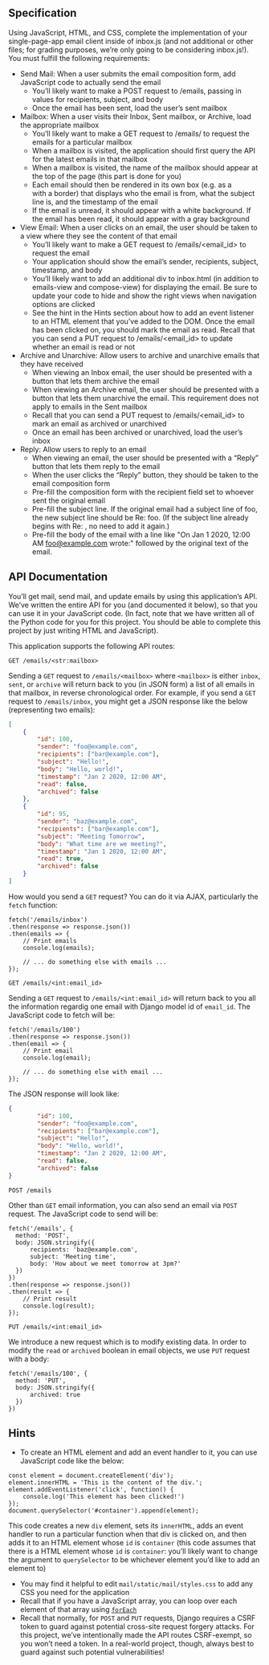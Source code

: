 ## Specification

Using JavaScript, HTML, and CSS, complete the implementation of your single-page-app email client inside of inbox.js (and not additional or other files; for grading purposes, we’re only going to be considering inbox.js!). You must fulfill the following requirements:

- Send Mail: When a user submits the email composition form, add JavaScript code to actually send the email
  - You’ll likely want to make a POST request to /emails, passing in values for recipients, subject, and body
  - Once the email has been sent, load the user’s sent mailbox
- Mailbox: When a user visits their Inbox, Sent mailbox, or Archive, load the appropriate mailbox
  - You’ll likely want to make a GET request to /emails/<mailbox> to request the emails for a particular mailbox
  - When a mailbox is visited, the application should first query the API for the latest emails in that mailbox
  - When a mailbox is visited, the name of the mailbox should appear at the top of the page (this part is done for you)
  - Each email should then be rendered in its own box (e.g. as a <div> with a border) that displays who the email is from, what the subject line is, and the timestamp of the email
  - If the email is unread, it should appear with a white background. If the email has been read, it should appear with a gray background
- View Email: When a user clicks on an email, the user should be taken to a view where they see the content of that email
  - You’ll likely want to make a GET request to /emails/<email_id> to request the email
  - Your application should show the email’s sender, recipients, subject, timestamp, and body
  - You’ll likely want to add an additional div to inbox.html (in addition to emails-view and compose-view) for displaying the email. Be sure to update your code to hide and show the right views when navigation options are clicked
  - See the hint in the Hints section about how to add an event listener to an HTML element that you’ve added to the DOM.
    Once the email has been clicked on, you should mark the email as read. Recall that you can send a PUT request to /emails/<email_id> to update whether an email is read or not
- Archive and Unarchive: Allow users to archive and unarchive emails that they have received
  - When viewing an Inbox email, the user should be presented with a button that lets them archive the email
  - When viewing an Archive email, the user should be presented with a button that lets them unarchive the email. This requirement does not apply to emails in the Sent mailbox
  - Recall that you can send a PUT request to /emails/<email_id> to mark an email as archived or unarchived
  - Once an email has been archived or unarchived, load the user’s inbox
- Reply: Allow users to reply to an email
  - When viewing an email, the user should be presented with a “Reply” button that lets them reply to the email
  - When the user clicks the “Reply” button, they should be taken to the email composition form
  - Pre-fill the composition form with the recipient field set to whoever sent the original email
  - Pre-fill the subject line. If the original email had a subject line of foo, the new subject line should be Re: foo. (If the subject line already begins with Re: , no need to add it again.)
  - Pre-fill the body of the email with a line like "On Jan 1 2020, 12:00 AM foo@example.com wrote:" followed by the original text of the email.

## API Documentation

You’ll get mail, send mail, and update emails by using this application’s API. We’ve written the entire API for you (and documented it below), so that you can use it in your JavaScript code. (In fact, note that we have written all of the Python code for you for this project. You should be able to complete this project by just writing HTML and JavaScript).

This application supports the following API routes:

`GET /emails/<str:mailbox>`

Sending a `GET` request to `/emails/<mailbox>` where `<mailbox>` is either `inbox`, `sent`, or `archive` will return back to you (in JSON form) a list of all emails in that mailbox, in reverse chronological order. For example, if you send a `GET` request to `/emails/inbox`, you might get a JSON response like the below (representing two emails):

```JSON
[
    {
        "id": 100,
        "sender": "foo@example.com",
        "recipients": ["bar@example.com"],
        "subject": "Hello!",
        "body": "Hello, world!",
        "timestamp": "Jan 2 2020, 12:00 AM",
        "read": false,
        "archived": false
    },
    {
        "id": 95,
        "sender": "baz@example.com",
        "recipients": ["bar@example.com"],
        "subject": "Meeting Tomorrow",
        "body": "What time are we meeting?",
        "timestamp": "Jan 1 2020, 12:00 AM",
        "read": true,
        "archived": false
    }
]
```

How would you send a `GET` request? You can do it via AJAX, particularly the `fetch` function:

```JS
fetch('/emails/inbox')
.then(response => response.json())
.then(emails => {
    // Print emails
    console.log(emails);

    // ... do something else with emails ...
});
```

`GET /emails/<int:email_id>`

Sending a `GET` request to `/emails/<int:email_id>` will return back to you all the information regardig one email with Django model id of `email_id`. The JavaScript code to fetch will be:

```JS
fetch('/emails/100')
.then(response => response.json())
.then(email => {
    // Print email
    console.log(email);

    // ... do something else with email ...
});
```

The JSON response will look like:

```JSON
{
        "id": 100,
        "sender": "foo@example.com",
        "recipients": ["bar@example.com"],
        "subject": "Hello!",
        "body": "Hello, world!",
        "timestamp": "Jan 2 2020, 12:00 AM",
        "read": false,
        "archived": false
}
```

`POST /emails`

Other than `GET` email information, you can also send an email via `POST` request. The JavaScript code to send will be:

```JS
fetch('/emails', {
  method: 'POST',
  body: JSON.stringify({
      recipients: 'baz@example.com',
      subject: 'Meeting time',
      body: 'How about we meet tomorrow at 3pm?'
  })
})
.then(response => response.json())
.then(result => {
    // Print result
    console.log(result);
});
```

`PUT /emails/<int:email_id>`

We introduce a new request which is to modify existing data. In order to modify the `read` or `archived` boolean in email objects, we use `PUT` request with a body:

```JS
fetch('/emails/100', {
  method: 'PUT',
  body: JSON.stringify({
      archived: true
  })
})
```

## Hints

- To create an HTML element and add an event handler to it, you can use JavaScript code like the below:

```JS
const element = document.createElement('div');
element.innerHTML = 'This is the content of the div.';
element.addEventListener('click', function() {
    console.log('This element has been clicked!')
});
document.querySelector('#container').append(element);
```

This code creates a new `div` element, sets its `innerHTML`, adds an event handler to run a particular function when that div is clicked on, and then adds it to an HTML element whose `id` is `container` (this code assumes that there is a HTML element whose `id` is `container`: you’ll likely want to change the argument to `querySelector` to be whichever element you’d like to add an element to)

- You may find it helpful to edit `mail/static/mail/styles.css` to add any CSS you need for the application
- Recall that if you have a JavaScript array, you can loop over each element of that array using [`forEach`](https://developer.mozilla.org/en-US/docs/Web/JavaScript/Reference/Global_Objects/Array/forEach)
- Recall that normally, for `POST` and `PUT` requests, Django requires a CSRF token to guard against potential cross-site request forgery attacks. For this project, we’ve intentionally made the API routes CSRF-exempt, so you won’t need a token. In a real-world project, though, always best to guard against such potential vulnerabilities!
